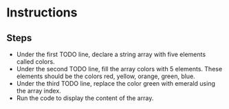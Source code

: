 ﻿# Instructions
## Steps

- Under the first TODO line, declare a string array with five elements called colors.
- Under the second TODO line, fill the array colors with 5 elements. These elements should be the colors red, yellow, orange, green, blue.
- Under the third TODO line, replace the color green with emerald using the array index.
- Run the code to display the content of the array.